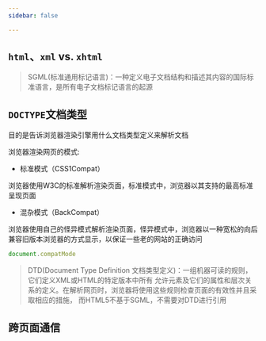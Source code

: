 ```yaml
---
sidebar: false

---
```


## `html`、`xml` vs. `xhtml`
> SGML(标准通用标记语言)：一种定义电子文档结构和描述其内容的国际标准语言，是所有电子文档标记语言的起源


## `DOCTYPE`文档类型
目的是告诉浏览器渲染引擎用什么文档类型定义来解析文档

浏览器渲染网页的模式:

- 标准模式（CSS1Compat）

浏览器使用W3C的标准解析渲染页面，标准模式中，浏览器以其支持的最高标准呈现页面

- 混杂模式（BackCompat）

浏览器使用自己的怪异模式解析渲染页面，怪异模式中，浏览器以一种宽松的向后兼容旧版本浏览器的方式显示，以保证一些老的网站的正确访问

```js
document.compatMode

```

> DTD(Document Type Definition 文档类型定义)：一组机器可读的规则，它们定义XML或HTML的特定版本中所有
允许元素及它们的属性和层次关系的定义。在解析网页时，浏览器将使用这些规则检查页面的有效性并且采取相应的措施，
而HTML5不基于SGML，不需要对DTD进行引用


## 跨页面通信


